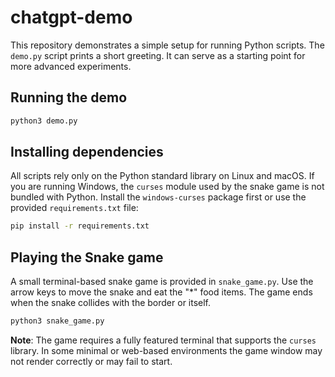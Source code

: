 # chatgpt-demo

This repository demonstrates a simple setup for running Python scripts. The
`demo.py` script prints a short greeting. It can serve as a starting point for
more advanced experiments.

## Running the demo

```bash
python3 demo.py
```

## Installing dependencies

All scripts rely only on the Python standard library on Linux and macOS. If
you are running Windows, the `curses` module used by the snake game is not
bundled with Python. Install the `windows-curses` package first or use the
provided `requirements.txt` file:

```bash
pip install -r requirements.txt
```

## Playing the Snake game

A small terminal-based snake game is provided in `snake_game.py`. Use the arrow
keys to move the snake and eat the "*" food items. The game ends when the snake
collides with the border or itself.

```bash
python3 snake_game.py
```

**Note**: The game requires a fully featured terminal that supports the
`curses` library. In some minimal or web-based environments the game window may
not render correctly or may fail to start.

